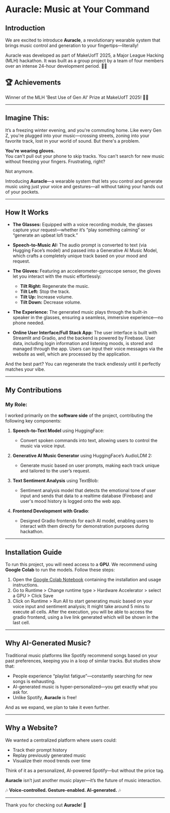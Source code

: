 # Auracle: Music at Your Command

## Introduction

We are excited to introduce **Auracle**, a revolutionary wearable system that brings music control and generation to your fingertips—literally!

Auracle was developed as part of MakeUofT 2025, a Major League Hacking (MLH) hackathon. It was built as a group project by a team of four members over an intense 24-hour development period. 🤝💡

## 🏆 Achievements
Winner of the MLH 'Best Use of Gen AI' Prize at MakeUofT 2025! 🏅🚀

---

## Imagine This:

It’s a freezing winter evening, and you're commuting home. Like every Gen Z, you're plugged into your music—crossing streets, zoning into your favorite track, lost in your world of sound. But there's a problem.

**You're wearing gloves.**  
You can't pull out your phone to skip tracks. You can't search for new music without freezing your fingers. Frustrating, right?

Not anymore.

Introducing **Auracle**—a wearable system that lets you control and generate music using just your voice and gestures—all without taking your hands out of your pockets.

---

## How It Works

- **The Glasses:** Equipped with a voice recording module, the glasses capture your request—whether it’s “play something calming” or “generate an upbeat lofi track.”
- **Speech-to-Music AI:** The audio prompt is converted to text (via Hugging Face’s model) and passed into a Generative AI Music Model, which crafts a completely unique track based on your mood and request.
- **The Gloves:** Featuring an accelerometer-gyroscope sensor, the gloves let you interact with the music effortlessly:

  - **Tilt Right:** Regenerate the music.
  - **Tilt Left:** Stop the track.
  - **Tilt Up:** Increase volume.
  - **Tilt Down:** Decrease volume.

- **The Experience:** The generated music plays through the built-in speaker in the glasses, ensuring a seamless, immersive experience—no phone needed.

- **Online User Interface/Full Stack App:** The user interface is built with Streamlit and Gradio, and the backend is powered by Firebase. User data, including login information and listening moods, is stored and managed through the app. Users can input their voice messages via the website as well, which are processed by the application.

And the best part? You can regenerate the track endlessly until it perfectly matches your vibe.

---
## My Contributions

### My Role:
I worked primarily on the **software side** of the project, contributing the following key components:

1. **Speech-to-Text Model** using HuggingFace:
   - Convert spoken commands into text, allowing users to control the music via voice input.

2. **Generative AI Music Generator** using HuggingFace’s AudioLDM 2:
   - Generate music based on user prompts, making each track unique and tailored to the user’s request.

3. **Text Sentiment Analysis** using TextBlob:
   - Sentiment analysis model that detects the emotional tone of user input and sends that data to a realtime database (Firebase) and user's mood history is logged onto the web app.

4. **Frontend Development with Gradio**:
   - Designed Gradio frontends for each AI model, enabling users to interact with them directly for demonstration purposes during hackathon.

---

## Installation Guide

To run this project, you will need access to a **GPU**. We recommend using **Google Colab** to run the models. Follow these steps:

1. Open the [Google Colab Notebook](<https://colab.research.google.com/drive/1xgslfFNHP8zBEcMYCUEm-MTWyNT89dnB?usp=sharing>) containing the installation and usage instructions.
2. Go to Runtime > Change runtime type > Hardware Accelerator > select a GPU > Click Save
3. Click on Runtime > Run All to start generating music based on your voice input and sentiment analysis; It might take around 5 mins to execute all cells. After the execution, you will be able to access the gradio frontend, using a live link generated which will be shown in the last cell.

---

## Why AI-Generated Music?

Traditional music platforms like Spotify recommend songs based on your past preferences, keeping you in a loop of similar tracks. But studies show that:

- People experience “playlist fatigue”—constantly searching for new songs is exhausting.
- AI-generated music is hyper-personalized—you get exactly what you ask for.
- Unlike Spotify, **Auracle** is free!

And as we expand, we plan to take it even further.

---

## Why a Website?

We wanted a centralized platform where users could:

- Track their prompt history
- Replay previously generated music
- Visualize their mood trends over time

Think of it as a personalized, AI-powered Spotify—but without the price tag.

**Auracle** isn’t just another music player—it’s the future of music interaction.

🎶 **Voice-controlled. Gesture-enabled. AI-generated.** 🎶

---

Thank you for checking out **Auracle**! 🚀
